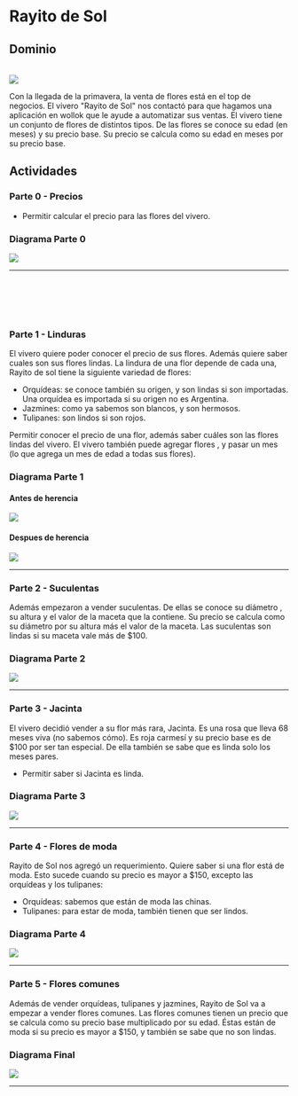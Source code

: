 # Rayito de Sol


## Dominio
<br><img src="tulipanes1.jpg"><br>

Con la llegada de la primavera, la venta de flores está en el top de negocios. El vivero "Rayito de Sol" nos contactó para que hagamos una aplicación en wollok que le ayude a automatizar sus ventas. El vivero tiene un conjunto de flores de distintos tipos. 
De las flores se conoce su edad (en meses) y su precio base. Su precio se calcula como su edad en meses por su precio base.

## Actividades

### Parte 0 - Precios

* Permitir calcular el precio para las flores del vivero.

### Diagrama Parte 0
<img src="diag0.png">

---
<br><br><br><br>

### Parte 1 - Linduras

El vivero quiere poder conocer el precio de sus flores. Además quiere saber cuales son sus flores lindas. La lindura de una flor depende de cada una, Rayito de sol tiene la siguiente variedad de flores:

* Orquídeas: se conoce también su origen, y son lindas si son importadas. Una orquídea es importada si su origen no es Argentina.
* Jazmines: como ya sabemos son blancos, y son hermosos.
* Tulipanes: son lindos si son rojos.

Permitir conocer el precio de una flor, además saber cuáles son las flores lindas del vivero. 
El vivero también puede agregar flores , y pasar un mes (lo que agrega un mes de edad a todas sus flores).

### Diagrama Parte 1
#### Antes de herencia
<img src="diag1.png">

#### Despues de herencia
<img src="diag1seg.png">

---
### Parte 2 - Suculentas

Además empezaron a vender suculentas. De ellas se conoce su diámetro , su altura y el valor de la maceta que la contiene. Su precio se calcula como su diámetro por su altura más el valor de la maceta. Las suculentas son lindas si su maceta vale más de $100. 

### Diagrama Parte 2
<img src="diag2.png">

---
### Parte 3 - Jacinta

El vivero decidió vender a su flor más rara, Jacinta. Es una rosa que lleva 68 meses viva (no sabemos cómo). Es roja carmesí y su precio base es de $100 por ser tan especial. De ella también se sabe que es linda solo los meses pares.
* Permitir saber si Jacinta es linda.

### Diagrama Parte 3
<img src="diag3.png">

---
### Parte 4 - Flores de moda

Rayito de Sol nos agregó un requerimiento. Quiere saber si una flor está de moda.
Esto sucede cuando su precio es mayor a $150, excepto las orquídeas y los tulipanes:
* Orquídeas: sabemos que están de moda las chinas.
* Tulipanes: para estar de moda, también tienen que ser lindos.

### Diagrama Parte 4
<img src="diag4.png">

---
### Parte 5 - Flores comunes

Además de vender orquídeas, tulipanes y jazmines, Rayito de Sol va a empezar a vender flores comunes.
Las flores comunes tienen un precio que se calcula como su precio base multiplicado por su edad. Éstas están de moda si su precio es mayor a $150, y también se sabe que no son lindas.

### Diagrama Final
<img src="diag5.png">

---






